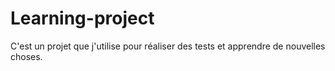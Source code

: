 # Learning-project
C'est un projet que j'utilise pour réaliser des tests et apprendre de nouvelles choses.


